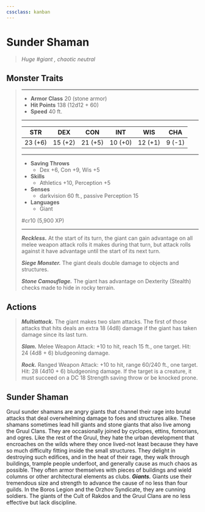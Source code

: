 ```yaml
---
cssclass: kanban
---
```


# Sunder Shaman
>*Huge #giant , chaotic neutral*
## Monster Traits
>___
>- **Armor Class** 20 (stone armor)
>- **Hit Points** 138 (12d12 + 60)
>- **Speed** 40 ft.
>___
>|STR|DEX|CON|INT|WIS|CHA|
>|:---:|:---:|:---:|:---:|:---:|:---:|
>|23 (+6)|15 (+2)|21 (+5)|10 (+0)|12 (+1)|9 (-1)|
>___
>- **Saving Throws**
>	 - Dex +6, Con +9, Wis +5
>- **Skills**
>	 - Athletics +10, Perception +5
>- **Senses**
>	 - darkvision 60 ft., passive Perception 15
>- **Languages**
>	 - Giant
>
> #cr10 (5,900 XP)
>___
>***Reckless.*** At the start of its turn, the giant can gain advantage on all melee weapon attack rolls it makes during that turn, but attack rolls against it have advantage until the start of its next turn.  
>
>***Siege Monster.*** The giant deals double damage to objects and structures.  
>
>***Stone Camouflage.*** The giant has advantage on Dexterity (Stealth) checks made to hide in rocky terrain.  
>
## Actions
>***Multiattack.*** The giant makes two slam attacks. The first of those attacks that hits deals an extra 18 (4d8) damage if the giant has taken damage since its last turn.  
>
>***Slam.*** Melee Weapon Attack: +10 to hit, reach 15 ft., one target. Hit: 24 (4d8 + 6) bludgeoning damage.  
>
>***Rock.*** Ranged Weapon Attack: +10 to hit, range 60/240 ft., one target. Hit: 28 (4d10 + 6) bludgeoning damage. If the target is a creature, it must succeed on a DC 18 Strength saving throw or be knocked prone.
## Sunder Shaman
Gruul sunder shamans are angry giants that channel their rage into brutal attacks that deal overwhelming damage to foes and structures alike.
These shamans sometimes lead hill giants and stone giants that also live among the Gruul Clans. They are occasionally joined by cyclopes, ettins, fomorians, and ogres. Like the rest of the Gruul, they hate the urban development that encroaches on the wilds where they once lived-not least because they have so much difficulty fitting inside the small structures. They delight in destroying such edifices, and in the heat of their rage, they walk through buildings, trample people underfoot, and generally cause as much chaos as possible. They often armor themselves with pieces of buildings and wield columns or other architectural elements as clubs.
***Giants.*** Giants use their tremendous size and strength to advance the cause of no less than four guilds. In the Boros Legion and the Orzhov Syndicate, they are cunning soldiers. The giants of the Cult of Rakdos and the Gruul Clans are no less effective but lack discipline.